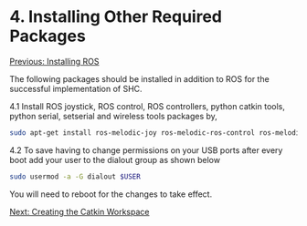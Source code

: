 # 4. Installing Other Required Packages

[Previous: Installing ROS](shc_raspi_install_ros.md)

The following packages should be installed in addition to ROS for the successful implementation of SHC.

4.1 Install ROS joystick, ROS control, ROS controllers, python catkin tools, python serial, setserial and wireless tools packages by,

```bash
sudo apt-get install ros-melodic-joy ros-melodic-ros-control ros-melodic-ros-controllers python-catkin-tools python-serial setserial wireless-tools
```

4.2 To save having to change permissions on your USB ports after every boot add your user to the dialout group as shown below

```bash
sudo usermod -a -G dialout $USER
```

You will need to reboot for the changes to take effect.

[Next: Creating the Catkin Workspace](shc_raspi_create_workspace.md)
